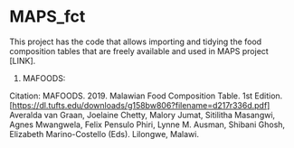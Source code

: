 # MAPS_fct

This project has the code that allows importing and tidying the food composition tables that are freely available and used in MAPS project [LINK]. 

1) MAFOODS: 

Citation: MAFOODS. 2019. Malawian Food Composition Table. 1st Edition. [https://dl.tufts.edu/downloads/g158bw806?filename=d217r336d.pdf] Averalda van Graan, Joelaine Chetty, Malory Jumat, Sitilitha Masangwi, Agnes Mwangwela, Felix Pensulo Phiri, Lynne M. Ausman, Shibani Ghosh, Elizabeth Marino-Costello (Eds). Lilongwe, Malawi.